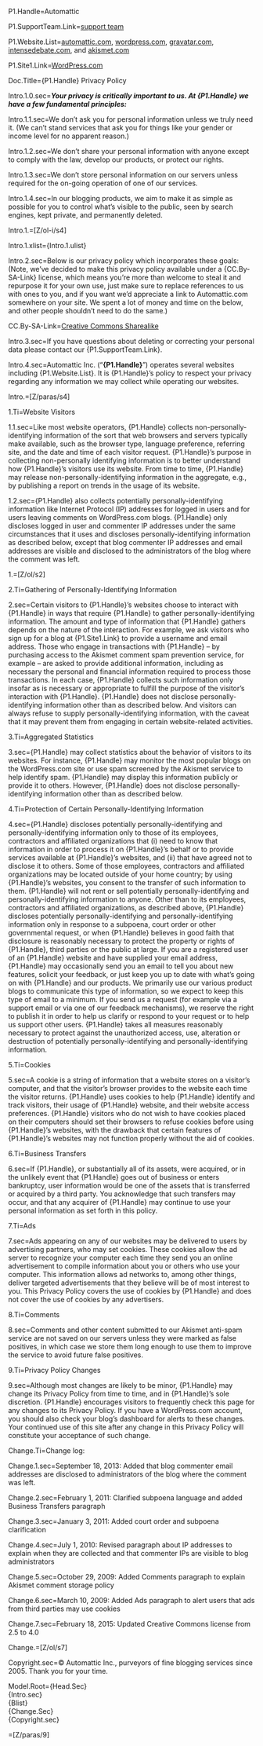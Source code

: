 P1.Handle=<span class="definedterm">Automattic</span>

P1.SupportTeam.Link=<a href="http://en.support.wordpress.com/">support team</a>

P1.Website.List=<a href="https://automattic.com/">automattic.com</a>, <a href="http://wordpress.com/">wordpress.com</a>, <a href="http://gravatar.com/">gravatar.com</a>, <a href="http://intensedebate.com/">intensedebate.com</a>, and <a href="http://akismet.com/">akismet.com</a>

P1.Site1.Link=<a href="http://wordpress.com/">WordPress.com</a>



Doc.Title={P1.Handle} Privacy Policy

Intro.1.0.sec=<b><i>Your privacy is critically important to us. At {P1.Handle} we have a few fundamental principles:</i></b>

Intro.1.1.sec=We don’t ask you for personal information unless we truly need it. (We can’t stand services that ask you for things like your gender or income level for no apparent reason.)

Intro.1.2.sec=We don’t share your personal information with anyone except to comply with the law, develop our products, or protect our rights.

Intro.1.3.sec=We don’t store personal information on our servers unless required for the on-going operation of one of our services.

Intro.1.4.sec=In our blogging products, we aim to make it as simple as possible for you to control what’s visible to the public, seen by search engines, kept private, and permanently deleted.

Intro.1.=[Z/ol-i/s4]

Intro.1.xlist={Intro.1.ulist}

Intro.2.sec=Below is our privacy policy which incorporates these goals: (Note, we’ve decided to make this privacy policy available under a {CC.By-SA-Link} license, which means you’re more than welcome to steal it and repurpose it for your own use, just make sure to replace references to us with ones to you, and if you want we’d appreciate a link to Automattic.com somewhere on your site. We spent a lot of money and time on the below, and other people shouldn’t need to do the same.)

CC.By-SA-Link=<a href="http://creativecommons.org/licenses/by-sa/4.0/">Creative Commons Sharealike</a>

Intro.3.sec=If you have questions about deleting or correcting your personal data please contact our {P1.SupportTeam.Link}.

Intro.4.sec=Automattic Inc. (“<strong>{P1.Handle}</strong>”) operates several websites including {P1.Website.List}. It is {P1.Handle}’s policy to respect your privacy regarding any information we may collect while operating our websites.

Intro.=[Z/paras/s4]

1.Ti=Website Visitors

1.1.sec=Like most website operators, {P1.Handle} collects non-personally-identifying information of the sort that web browsers and servers typically make available, such as the browser type, language preference, referring site, and the date and time of each visitor request. {P1.Handle}’s purpose in collecting non-personally identifying information is to better understand how {P1.Handle}’s visitors use its website. From time to time, {P1.Handle} may release non-personally-identifying information in the aggregate, e.g., by publishing a report on trends in the usage of its website.

1.2.sec={P1.Handle} also collects potentially personally-identifying information like Internet Protocol (IP) addresses for logged in users and for users leaving comments on WordPress.com blogs. {P1.Handle} only discloses logged in user and commenter IP addresses under the same circumstances that it uses and discloses personally-identifying information as described below, except that blog commenter IP addresses and email addresses are visible and disclosed to the administrators of the blog where the comment was left.

1.=[Z/ol/s2]

2.Ti=Gathering of Personally-Identifying Information

2.sec=Certain visitors to {P1.Handle}’s websites choose to interact with {P1.Handle} in ways that require {P1.Handle} to gather personally-identifying information. The amount and type of information that {P1.Handle} gathers depends on the nature of the interaction. For example, we ask visitors who sign up for a blog at {P1.Site1.Link} to provide a username and email address. Those who engage in transactions with {P1.Handle} – by purchasing access to the Akismet comment spam prevention service, for example – are asked to provide additional information, including as necessary the personal and financial information required to process those transactions. In each case, {P1.Handle} collects such information only insofar as is necessary or appropriate to fulfill the purpose of the visitor’s interaction with {P1.Handle}. {P1.Handle} does not disclose personally-identifying information other than as described below. And visitors can always refuse to supply personally-identifying information, with the caveat that it may prevent them from engaging in certain website-related activities.

3.Ti=Aggregated Statistics

3.sec={P1.Handle} may collect statistics about the behavior of visitors to its websites. For instance, {P1.Handle} may monitor the most popular blogs on the WordPress.com site or use spam screened by the Akismet service to help identify spam. {P1.Handle} may display this information publicly or provide it to others. However, {P1.Handle} does not disclose personally-identifying information other than as described below.

4.Ti=Protection of Certain Personally-Identifying Information

4.sec={P1.Handle} discloses potentially personally-identifying and personally-identifying information only to those of its employees, contractors and affiliated organizations that (i) need to know that information in order to process it on {P1.Handle}’s behalf or to provide services available at {P1.Handle}’s websites, and (ii) that have agreed not to disclose it to others. Some of those employees, contractors and affiliated organizations may be located outside of your home country; by using {P1.Handle}’s websites, you consent to the transfer of such information to them. {P1.Handle} will not rent or sell potentially personally-identifying and personally-identifying information to anyone. Other than to its employees, contractors and affiliated organizations, as described above, {P1.Handle} discloses potentially personally-identifying and personally-identifying information only in response to a subpoena, court order or other governmental request, or when {P1.Handle} believes in good faith that disclosure is reasonably necessary to protect the property or rights of {P1.Handle}, third parties or the public at large. If you are a registered user of an {P1.Handle} website and have supplied your email address, {P1.Handle} may occasionally send you an email to tell you about new features, solicit your feedback, or just keep you up to date with what’s going on with {P1.Handle} and our products. We primarily use our various product blogs to communicate this type of information, so we expect to keep this type of email to a minimum. If you send us a request (for example via a support email or via one of our feedback mechanisms), we reserve the right to publish it in order to help us clarify or respond to your request or to help us support other users. {P1.Handle} takes all measures reasonably necessary to protect against the unauthorized access, use, alteration or destruction of potentially personally-identifying and personally-identifying information.

5.Ti=Cookies

5.sec=A cookie is a string of information that a website stores on a visitor’s computer, and that the visitor’s browser provides to the website each time the visitor returns. {P1.Handle} uses cookies to help {P1.Handle} identify and track visitors, their usage of {P1.Handle} website, and their website access preferences. {P1.Handle} visitors who do not wish to have cookies placed on their computers should set their browsers to refuse cookies before using {P1.Handle}’s websites, with the drawback that certain features of {P1.Handle}’s websites may not function properly without the aid of cookies.

6.Ti=Business Transfers

6.sec=If {P1.Handle}, or substantially all of its assets, were acquired, or in the unlikely event that {P1.Handle} goes out of business or enters bankruptcy, user information would be one of the assets that is transferred or acquired by a third party. You acknowledge that such transfers may occur, and that any acquirer of {P1.Handle} may continue to use your personal information as set forth in this policy.

7.Ti=Ads

7.sec=Ads appearing on any of our websites may be delivered to users by advertising partners, who may set cookies. These cookies allow the ad server to recognize your computer each time they send you an online advertisement to compile information about you or others who use your computer. This information allows ad networks to, among other things, deliver targeted advertisements that they believe will be of most interest to you. This Privacy Policy covers the use of cookies by {P1.Handle} and does not cover the use of cookies by any advertisers.

8.Ti=Comments

8.sec=Comments and other content submitted to our Akismet anti-spam service are not saved on our servers unless they were marked as false positives, in which case we store them long enough to use them to improve the service to avoid future false positives.

9.Ti=Privacy Policy Changes

9.sec=Although most changes are likely to be minor, {P1.Handle} may change its Privacy Policy from time to time, and in {P1.Handle}’s sole discretion. {P1.Handle} encourages visitors to frequently check this page for any changes to its Privacy Policy. If you have a WordPress.com account, you should also check your blog’s dashboard for alerts to these changes. Your continued use of this site after any change in this Privacy Policy will constitute your acceptance of such change. 

Change.Ti=Change log:

Change.1.sec=September 18, 2013:  Added that blog commenter email addresses are disclosed to administrators of the blog where the comment was left.

Change.2.sec=February 1, 2011: Clarified subpoena language and added Business Transfers paragraph

Change.3.sec=January 3, 2011: Added court order and subpoena clarification

Change.4.sec=July 1, 2010: Revised paragraph about IP addresses to explain when they are collected and that commenter IPs are visible to blog administrators

Change.5.sec=October 29, 2009: Added Comments paragraph to explain Akismet comment storage policy

Change.6.sec=March 10, 2009: Added Ads paragraph to alert users that ads from third parties may use cookies

Change.7.sec=February 18, 2015: Updated Creative Commons license from 2.5 to 4.0

Change.=[Z/ol/s7]

Copyright.sec=© Automattic Inc., purveyors of fine blogging services since 2005. Thank you for your time.

Model.Root={Head.Sec}<br>{Intro.sec}<br>{Blist}<br>{Change.Sec}<br>{Copyright.sec}

=[Z/paras/9]
  

